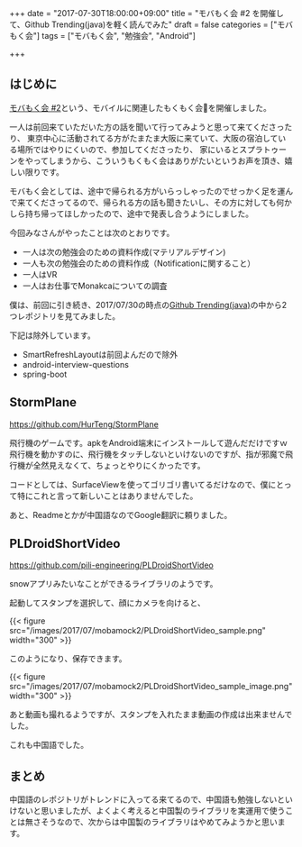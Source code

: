 +++
date = "2017-07-30T18:00:00+09:00"
title = "モバもく会 #2 を開催して、Github Trending(java)を軽く読んでみた"
draft = false
categories = ["モバもく会"]
tags = ["モバもく会", "勉強会", "Android"]

+++


## はじめに

<a  target="_blank" href="https://connpass.com/event/62526/" >モバもく会 #2</a>という、モバイルに関連したもくもく会を開催しました。

一人は前回来ていただいた方の話を聞いて行ってみようと思って来てくださったり、
東京中心に活動されてる方がたまたま大阪に来ていて、大阪の宿泊している場所ではやりにくいので、参加してくださったり、
家にいるとスプラトゥーンをやってしまうから、こういうもくもく会はありがたいというお声を頂き、嬉しい限りです。

モバもく会としては、途中で帰られる方がいらっしゃったのでせっかく足を運んで来てくださってるので、帰られる方の話も聞きたいし、その方に対しても何かしら持ち帰ってほしかったので、途中で発表し合うようにしました。

今回みなさんがやったことは次のとおりです。

* 一人は次の勉強会のための資料作成(マテリアルデザイン)
* 一人も次の勉強会のための資料作成（Notificationに関すること）
* 一人はVR
* 一人はお仕事でMonakcaについての調査

僕は、前回に引き続き、2017/07/30の時点の<a target="_blank" href="https://github.com/trending/java?since=weekly">Github Trending(java)</a>の中から2つレポジトリを見てみました。



下記は除外しています。

* SmartRefreshLayoutは前回よんだので除外
* android-interview-questions
* spring-boot




## StormPlane

<a target="_blank" href="https://github.com/HurTeng/StormPlane">https://github.com/HurTeng/StormPlane</a>

飛行機のゲームです。apkをAndroid端末にインストールして遊んだだけですｗ
飛行機を動かすのに、飛行機をタッチしないといけないのですが、指が邪魔で飛行機が全然見えなくて、ちょっとやりにくかったです。

コードとしては、SurfaceViewを使ってゴリゴリ書いてるだけなので、僕にとって特にこれと言って新しいことはありませんでした。

あと、Readmeとかが中国語なのでGoogle翻訳に頼りました。


## PLDroidShortVideo

<a target="_blank" href="https://github.com/pili-engineering/PLDroidShortVideo">https://github.com/pili-engineering/PLDroidShortVideo</a>


snowアプリみたいなことができるライブラリのようです。


起動してスタンプを選択して、顔にカメラを向けると、

{{< figure src="/images/2017/07/mobamock2/PLDroidShortVideo_sample.png" width="300" >}}

このようになり、保存できます。

{{< figure src="/images/2017/07/mobamock2/PLDroidShortVideo_sample_image.png" width="300" >}}


あと動画も撮れるようですが、スタンプを入れたまま動画の作成は出来ませんでした。

これも中国語でした。


## まとめ

中国語のレポジトリがトレンドに入ってる来てるので、中国語も勉強しないといけないと思いましたが、よくよく考えると中国製のライブラリを実運用で使うことは無さそうなので、次からは中国製のライブラリはやめてみようかと思います。


